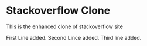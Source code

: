 # Stackoverflow Clone

This is the enhanced clone of stackoverflow site

First Line added.
Second Lince added.
Third line added.
